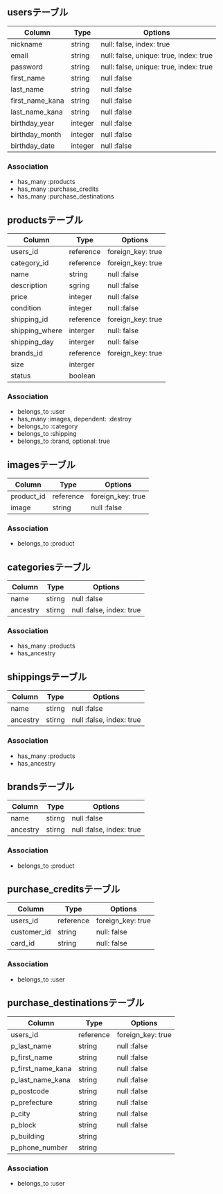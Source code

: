 ## usersテーブル
|Column|Type|Options|
|------|----|-------|
|nickname|string|null: false, index: true|
|email|string|null: false, unique: true, index: true|
|password|string|null: false, unique: true, index: true|
|first_name|string|null :false|
|last_name|string|null :false|
|first_name_kana|string|null :false|
|last_name_kana|string|null :false|
|birthday_year|integer|null :false|
|birthday_month|integer|null :false|
|birthday_date|integer|null :false|
### Association
- has_many :products 
- has_many :purchase_credits
- has_many :purchase_destinations




## productsテーブル
|Column|Type|Options|
|------|----|-------|
|users_id|reference|foreign_key: true|
|category_id|reference|foreign_key: true|
|name|string|null :false|
|description|sgring|null :false|
|price|integer|null :false|
|condition|integer|null :false|
|shipping_id|reference|foreign_key: true|
|shipping_where|interger|null: false|
|shipping_day|interger|null: false|
|brands_id|reference|foreign_key: true|
|size|interger||
|status|boolean||
### Association
  - belongs_to  :user
  - has_many    :images, dependent: :destroy
  - belongs_to  :category
  - belongs_to  :shipping
  - belongs_to  :brand, optional: true


## imagesテーブル
|Column|Type|Options|
|------|----|-------|
|product_id|reference|foreign_key: true|
|image|string|null :false|
### Association
 - belongs_to :product


## categoriesテーブル
|Column|Type|Options|
|------|----|-------|
|name|stirng|null :false|
|ancestry|stirng|null :false, index: true|
### Association
  - has_many :products
  - has_ancestry

## shippingsテーブル
|Column|Type|Options|
|------|----|-------|
|name|stirng|null :false|
|ancestry|stirng|null :false, index: true|
### Association
  - has_many :products
  - has_ancestry

 ## brandsテーブル
|Column|Type|Options|
|------|----|-------|
|name|stirng|null :false|
|ancestry|stirng|null :false, index: true|
### Association
 - belongs_to :product

 ## purchase_creditsテーブル
|Column|Type|Options|
|------|----|-------|
|users_id|reference|foreign_key: true|
|customer_id|string|null: false|
|card_id|string|null: false|

### Association
  - belongs_to :user


 ## purchase_destinationsテーブル
|Column|Type|Options|
|------|----|-------|
|users_id|reference|foreign_key: true|
|p_last_name|string|null :false|
|p_first_name|string|null :false|
|p_first_name_kana|string|null :false|
|p_last_name_kana|string|null :false|
|p_postcode|string|null :false|
|p_prefecture|string|null :false|
|p_city|string|null :false|
|p_block|string|null :false|
|p_building|string||
|p_phone_number|string||
### Association
  - belongs_to :user
 